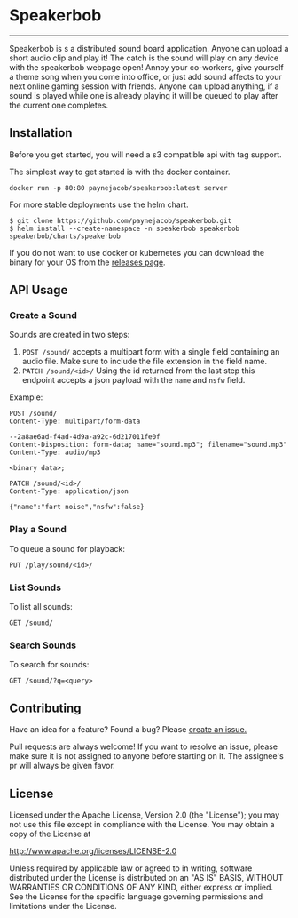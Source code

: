 # Speakerbob

---

Speakerbob is s a distributed sound board application.  Anyone can upload a short audio clip and play it!  The catch is the sound will play on any device with the speakerbob webpage open!  Annoy your co-workers, give yourself a theme song when you come into office, or just add sound affects to your next online gaming session with friends.  Anyone can upload anything, if a sound is played while one is already playing it will be queued to play after the current one completes. 

## Installation

Before you get started, you will need a s3 compatible api with tag support.

The simplest way to get started is with the docker container.

```shell
docker run -p 80:80 paynejacob/speakerbob:latest server
```

For more stable deployments use the helm chart.

```shell
$ git clone https://github.com/paynejacob/speakerbob.git
$ helm install --create-namespace -n speakerbob speakerbob speakerbob/charts/speakerbob
```

If you do not want to use docker or kubernetes you can download the binary for your OS from the [releases page](https://github.com/paynejacob/speakerbob/releases).

## API Usage

### Create a Sound
Sounds are created in two steps:

1. `POST /sound/` accepts a multipart form with a single field containing an audio file.  Make sure to include the file extension in the field name.
2. `PATCH /sound/<id>/` Using the id returned from the last step this endpoint accepts a json payload with the `name` and `nsfw` field.

Example:

```http request
POST /sound/
Content-Type: multipart/form-data

--2a8ae6ad-f4ad-4d9a-a92c-6d217011fe0f
Content-Disposition: form-data; name="sound.mp3"; filename="sound.mp3"
Content-Type: audio/mp3

<binary data>;
```
```http request
PATCH /sound/<id>/
Content-Type: application/json

{"name":"fart noise","nsfw":false}
```

### Play a Sound
To queue a sound for playback:

`PUT /play/sound/<id>/`

### List Sounds
To list all sounds:

`GET /sound/`

### Search Sounds
To search for sounds:

`GET /sound/?q=<query>`

## Contributing

Have an idea for a feature? Found a bug? Please [create an issue.](https://github.com/paynejacob/speakerbob/issues/new)

Pull requests are always welcome!  If you want to resolve an issue, please make sure it is not assigned to anyone before starting on it.  The assignee's pr will always be given favor.

## License

Licensed under the Apache License, Version 2.0 (the "License"); you may not use this file except in compliance with the License. You may obtain a copy of the License at

http://www.apache.org/licenses/LICENSE-2.0

Unless required by applicable law or agreed to in writing, software distributed under the License is distributed on an "AS IS" BASIS, WITHOUT WARRANTIES OR CONDITIONS OF ANY KIND, either express or implied. See the License for the specific language governing permissions and limitations under the License.

